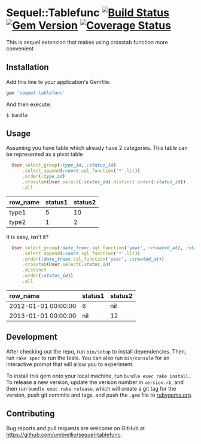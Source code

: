 # Sequel::Tablefunc [![Build Status](https://travis-ci.org/fiscal-cliff/sequel-tablefunc.svg?branch=master)](https://travis-ci.org/fiscal-cliff/sequel-tablefunc) [![Gem Version](https://badge.fury.io/rb/sequel-tablefunc.svg)](https://badge.fury.io/rb/sequel-tablefunc) [![Coverage Status](https://coveralls.io/repos/github/fiscal-cliff/sequel-tablefunc/badge.svg?branch=master)](https://coveralls.io/github/fiscal-cliff/sequel-tablefunc?branch=master)

This is sequel extension that makes using crosstab function more convenient


## Installation

Add this line to your application's Gemfile:

```ruby
gem 'sequel-tablefunc'
```

And then execute:

    $ bundle

## Usage

Assuming you have table which already have 2 categories. This table can be represented as a pivot table

```ruby
  User.select_group(:type_id, :status_id)
      .select_append(:count.sql_function('*'.lit))
      .order(:type_id)
      .crosstab(User.select(:status_id).distinct.order(:status_id))
      .all
```

| row_name     | status1     | status2 |
| :------------- | :------------- | :------------- |
| type1      | 5       | 10|
| type2      | 1       | 2|

It is easy, isn't it?

```ruby
  User.select_group(:date_trunc.sql_function('year', :created_at), :status_id)
      .select_append(:count.sql_function('*'.lit))
      .order(:date_trunc.sql_function('year', :created_at))
      .crosstab(User.select(:status_id)
      .distinct
      .order(:status_id))
      .all
```

| row_name     | status1     | status2 |
| :------------- | :------------- | :------------- |
| 2012-01-01 00:00:00      | 6       | nil|
| 2013-01-01 00:00:00      | nil       | 12|

## Development

After checking out the repo, run `bin/setup` to install dependencies. Then, run `rake spec` to run the tests. You can also run `bin/console` for an interactive prompt that will allow you to experiment.

To install this gem onto your local machine, run `bundle exec rake install`. To release a new version, update the version number in `version.rb`, and then run `bundle exec rake release`, which will create a git tag for the version, push git commits and tags, and push the `.gem` file to [rubygems.org](https://rubygems.org).

## Contributing

Bug reports and pull requests are welcome on GitHub at https://github.com/umbrellio/sequel-tablefunc.
